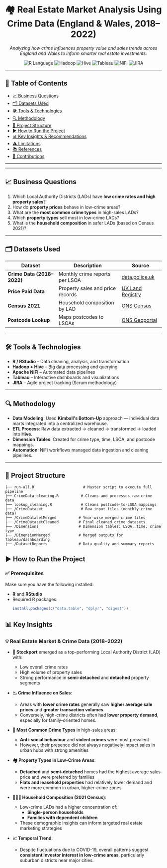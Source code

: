 <h1 align="center">🏘️ Real Estate Market Analysis Using Crime Data (England & Wales, 2018–2022)</h1>

<p align="center">
  <i>Analyzing how crime influences property value and sales trends across England and Wales to inform smarter real estate investments.</i>
</p>

<p align="center">
  <img src="https://img.shields.io/badge/Language-R-blue?logo=r" alt="R Language" />
  <img src="https://img.shields.io/badge/Big%20Data-Hadoop-orange?logo=apache-hadoop" alt="Hadoop" />
  <img src="https://img.shields.io/badge/Data%20Warehouse-Hive-yellow?logo=apache" alt="Hive" />
  <img src="https://img.shields.io/badge/Visualization-Tableau-blueviolet?logo=tableau" alt="Tableau" />
  <img src="https://img.shields.io/badge/Workflow%20Automation-Apache%20NiFi-green?logo=apache" alt="NiFi" />
  <img src="https://img.shields.io/badge/Project%20Management-JIRA-blue?logo=jira" alt="JIRA" />
</p>

---

## 📌 Table of Contents

- [📈 Business Questions](#-business-questions)
- [🗂️ Datasets Used](#-datasets-used)
- [🛠️ Tools & Technologies](#-tools--technologies)
- [🔍 Methodology](#-methodology)
- [📁 Project Structure](#-project-structure)
- [▶️ How to Run the Project](#️-how-to-run-the-project)
- [📊 Key Insights & Recommendations](#-key-insights--recommendations)
- [⚠️ Limitations](#️-limitations)
- [📚 References](#-references)
- [🤝 Contributions](#-contributions)

---
---

## 📈 Business Questions

1. Which Local Authority Districts (LADs) have **low crime rates and high property sales**?
2. How do **property prices** behave in low-crime areas?
3. What are the **most common crime types** in high-sales LADs?
4. Which **property types** sell most in low-crime LADs?
5. What is the **household composition** in safer LADs (based on Census 2021)?

---

## 🗂️ Datasets Used

| Dataset | Description | Source |
|--------|-------------|--------|
| **Crime Data (2018–2022)** | Monthly crime reports per LSOA | [data.police.uk](https://data.police.uk/data/) |
| **Price Paid Data** | Property sales and price records | [UK Land Registry](https://www.gov.uk/government/statistical-data-sets/price-paid-data-downloads) |
| **Census 2021** | Household composition by LAD | [ONS Census](https://www.ons.gov.uk/) |
| **Postcode Lookup** | Maps postcodes to LSOAs | [ONS Geoportal](https://geoportal.statistics.gov.uk/) |

---

## 🛠️ Tools & Technologies

- **R / RStudio** – Data cleaning, analysis, and transformation
- **Hadoop + Hive** – Big data processing and querying
- **Apache NiFi** – Automated data pipelines
- **Tableau** – Interactive dashboards and visualizations
- **JIRA** – Agile project tracking (Scrum methodology)

---

## 🔍 Methodology

- **Data Modeling**: Used **Kimball's Bottom-Up** approach — individual data marts integrated into a centralized warehouse.
- **ETL Process**: Raw data extracted → cleaned → transformed → loaded into **Hive**.
- **Dimension Tables**: Created for crime type, time, LSOA, and postcode mappings.
- **Automation**: NiFi workflows managed data ingestion and cleaning pipelines.

---

## 📁 Project Structure

```plaintext
├── run-all.R                      # Master script to execute full pipeline
├── CrimeData_cleaning.R          # Cleans and processes raw crime data
├── lookup_cleaning.R             # Cleans postcode-to-LSOA mappings
├── /CrimeDataset                 # Raw input files (monthly crime data)
├── /CrimeDatasetMerged          # Year-wise merged crime files
├── /CrimeDatasetCleaned         # Final cleaned crime datasets
├── /Dimensions                  # Dimension tables: LSOA, time, crime type
├── /DimensionMerged             # Merged outputs for Tableau/dashboarding
├── /DatasetReports              # Data quality and summary reports

```

## ▶️ How to Run the Project

### ✅ Prerequisites

Make sure you have the following installed:

- **R** and **RStudio**
- Required R packages:
  ```r
  install.packages(c("data.table", "dplyr", "digest"))
  ```

## 📊 Key Insights

### 💡 Real Estate Market & Crime Data (2018–2022)

- **🏡 Stockport** emerged as a top-performing Local Authority District (LAD) with:
  - Low overall crime rates
  - High volume of property sales
  - Strong performance in **semi-detached** and **detached** property segments

- **📉 Crime Influence on Sales**:
  - Areas with **lower crime rates** generally saw **higher average sale prices** and **greater transaction volumes**.
  - Conversely, high-crime districts often had **lower property demand**, especially for family-oriented homes.

- **🚨 Most Common Crime Types** in high-sales areas:
  - **Anti-social behaviour** and **violent crimes** were most prevalent
  - However, their presence did not always negatively impact sales in urban hubs with strong amenities

- **🏘️ Property Types in Low-Crime Areas**:
  - **Detached** and **semi-detached** homes had the highest average sales price and were preferred by families
  - **Flats and leasehold properties** had relatively lower demand and were more common in urban, higher-crime zones

- **👨‍👩‍👧 Household Composition (2021 Census)**:
  - Low-crime LADs had a higher concentration of:
    - **Single-person households**
    - **Families with dependent children**
  - These demographic insights can inform targeted real estate marketing strategies

- **📈 Temporal Trend**:
  - Despite fluctuations due to COVID-19, overall patterns suggest **consistent investor interest in low-crime areas**, particularly suburban districts near major cities.







